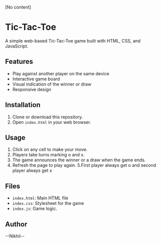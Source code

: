 [No content]
# Tic-Tac-Toe

A simple web-based Tic-Tac-Toe game built with HTML, CSS, and JavaScript.

## Features
- Play against another player on the same device
- Interactive game board
- Visual indication of the winner or draw
- Responsive design

## Installation
1. Clone or download this repository.
2. Open `index.html` in your web browser.

## Usage
1. Click on any cell to make your move.
2. Players take turns marking o and x.
3. The game announces the winner or a draw when the game ends.
4. Refresh the page to play again.
5.First player always get o and second player always get x

## Files
- `index.html`: Main HTML file
- `index.css`: Stylesheet for the game
- `index.js`: Game logic.

## Author
--Nikhil--

